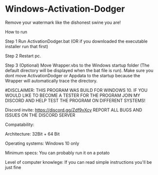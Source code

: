# Windows-Activation-Dodger
Remove your watermark like the dishonest swine you are!

How to run 

Step 1 Run ActivationDodger.bat (OR if you downloaded the executable installer run that first)

Step 2 Restart pc.

Step 3 (Optional) Move Wrapper.vbs to the Windows startup folder (The default directory will be displayed when the bat file is run). Make sure you dont move ActivationDodger or Appdata to the startup because the Wrapper will automatically trace the directory.

#DISCLAIMER: 
THIS PROGRAM WAS BUILD FOR WINDOWS 10. IF YOU WOULD LIKE TO BECOME A TESTER FOR THE PROGRAM JOIN MY DISCORD AND HELP TEST THE PROGRAM ON DIFFERENT SYSTEMS!

Discord invite: https://discord.gg/Zdf9vXcy 
REPORT ALL BUGS AND ISSUES ON THE DISCORD SERVER

Compatability: 

Architecture: 32Bit + 64 Bit

Operating systems: Windows 10 only

Minimum specs: You can probably run it on a potato

Level of computer knowlege: If you can read simple instructions you'll be just fine


